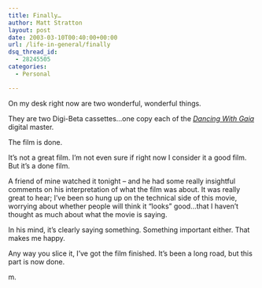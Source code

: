 ```yaml
---
title: Finally…
author: Matt Stratton
layout: post
date: 2003-03-10T00:40:00+00:00
url: /life-in-general/finally
dsq_thread_id:
  - 28245505
categories:
  - Personal

---
```

On my desk right now are two wonderful, wonderful things.

They are two Digi-Beta cassettes&#8230;one copy each of the [_Dancing With Gaia_][1] digital master.

The film is done.

It&#8217;s not a great film. I&#8217;m not even sure if right now I consider it a good film. But it&#8217;s a done film.

A friend of mine watched it tonight &#8211; and he had some really insightful comments on his interpretation of what the film was about. It was really great to hear; I&#8217;ve been so hung up on the technical side of this movie, worrying about whether people will think it &#8220;looks&#8221; good&#8230;that I haven&#8217;t thought as much about what the movie is saying.

In his mind, it&#8217;s clearly saying something. Something important either. That makes me happy.

Any way you slice it, I&#8217;ve got the film finished. It&#8217;s been a long road, but this part is now done.

m.

 [1]: https://www.dancingwithgaia.com